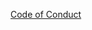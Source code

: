 [Code of Conduct](https://github.com/openjs-foundation/code-and-learn/blob/main/CODE_OF_CONDUCT.md)
